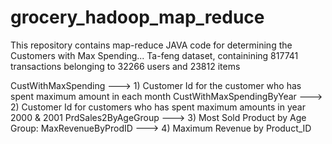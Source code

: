 # grocery_hadoop_map_reduce
This repository contains map-reduce JAVA code for determining the Customers with Max Spending... 
Ta-feng dataset, containining 817741 transactions belonging to 32266 users and 23812 items


CustWithMaxSpending       ---> 1)	Customer Id for the customer who has spent maximum amount in each month 
CustWithMaxSpendingByYear ---> 2) Customer Id for customers who has spent maximum amounts in year 2000 & 2001
PrdSales2ByAgeGroup       ---> 3) Most Sold Product by Age Group:
MaxRevenueByProdID        ---> 4)	Maximum Revenue by Product_ID



